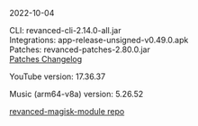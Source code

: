 2022-10-04
  
CLI: revanced-cli-2.14.0-all.jar  
Integrations: app-release-unsigned-v0.49.0.apk  
Patches: revanced-patches-2.80.0.jar  
[Patches Changelog](https://github.com/revanced/revanced-patches/releases/tag/v2.80.0)  

YouTube version: 17.36.37  

Music (arm64-v8a) version: 5.26.52  

[revanced-magisk-module repo](https://github.com/j-hc/revanced-magisk-module)

